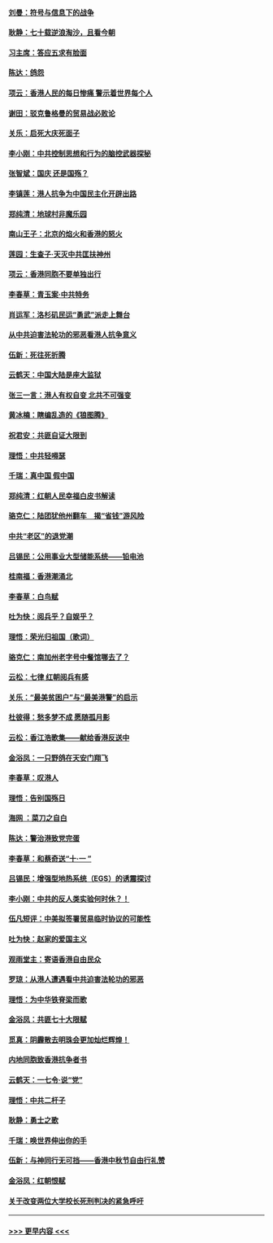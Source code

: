 #### [刘曼：符号与信息下的战争](../pages/nsc993/n11564655.md?t=10030833) 
#### [耿静：七十载逆浪淘沙，且看今朝](../pages/nsc993/n11564520.md?t=10030833) 
#### [习主席：答应五求有脸面](../pages/nsc993/n11563953.md?t=10030833) 
#### [陈达：鸽怨](../pages/nsc993/n11561879.md?t=10030833) 
#### [项云：香港人民的每日惨痛  警示着世界每个人](../pages/nsc993/n11559273.md?t=10030833) 
#### [谢田：驳克鲁格曼的贸易战必败论](../pages/nsc993/n11555840.md?t=10030833) 
#### [关乐：启死大庆死面子](../pages/nsc993/n11556823.md?t=10030833) 
#### [李小刚：中共控制思想和行为的脑控武器探秘](../pages/nsc993/n11556776.md?t=10030833) 
#### [张智斌：国庆  还是国殇？](../pages/nsc993/n11556617.md?t=10030833) 
#### [李镇莲：港人抗争为中国民主化开辟出路](../pages/nsc993/n11556570.md?t=10030833) 
#### [郑纯清：地球村非魔乐园](../pages/nsc993/n11555415.md?t=10030833) 
#### [南山王子：北京的焰火和香港的怒火](../pages/nsc993/n11555318.md?t=10030833) 
#### [莲园：生查子·天灭中共匡扶神州](../pages/nsc993/n11555302.md?t=10030833) 
#### [项云：香港同胞不要单独出行](../pages/nsc993/n11555276.md?t=10030833) 
#### [李春草：青玉案‧中共特务](../pages/nsc993/n11552356.md?t=10030833) 
#### [肖运军：洛杉矶民运“勇武”派走上舞台](../pages/nsc993/n11551595.md?t=10030833) 
#### [从中共迫害法轮功的邪恶看港人抗争意义](../pages/nsc993/n11540858.md?t=10030833) 
#### [伍新：死往死折腾](../pages/nsc993/n11550174.md?t=10030833) 
#### [云鹤天：中国大陆是座大监狱](../pages/nsc993/n11550155.md?t=10030833) 
#### [张三一言：港人有权自变 北共不可强变](../pages/nsc993/n11550132.md?t=10030833) 
#### [黄冰楠：瞎编乱造的《狼图腾》](../pages/nsc993/n11550082.md?t=10030833) 
#### [祝君安：共匪自证大限到](../pages/nsc993/n11550041.md?t=10030833) 
#### [理悟：中共轻嘚瑟](../pages/nsc993/n11547978.md?t=10030833) 
#### [千瑞：真中国 假中国](../pages/nsc993/n11547865.md?t=10030833) 
#### [郑纯清：红朝人民幸福白皮书解读](../pages/nsc993/n11547499.md?t=10030833) 
#### [骆克仁：陆团犹他州翻车　揭“省钱”游风险](../pages/nsc993/n11546977.md?t=10030833) 
#### [中共“老区”的退党潮](../pages/nsc993/n11545995.md?t=10030833) 
#### [吕锡民：公用事业大型储能系统——铅电池](../pages/nsc993/n11545701.md?t=10030833) 
#### [桂南福：香港潮涌北](../pages/nsc993/n11545682.md?t=10030833) 
#### [李春草：白鸟赋](../pages/nsc993/n11545663.md?t=10030833) 
#### [吐为快：阅兵乎？自娱乎？](../pages/nsc993/n11545625.md?t=10030833) 
#### [理悟：荣光归祖国（歌词）](../pages/nsc993/n11545616.md?t=10030833) 
#### [骆克仁：南加州老字号中餐馆哪去了？](../pages/nsc993/n11545120.md?t=10030833) 
#### [云松：七律 红朝阅兵有感](../pages/nsc993/n11542394.md?t=10030833) 
#### [关乐：“最美贫困户”与“最美港警”的启示](../pages/nsc993/n11542252.md?t=10030833) 
#### [杜彼得：愁多梦不成 愿随孤月影](../pages/nsc993/n11540296.md?t=10030833) 
#### [云松：香江浩歌集——献给香港反送中](../pages/nsc993/n11540149.md?t=10030833) 
#### [金浴凤：一只野鸽在天安门翔飞](../pages/nsc993/n11540280.md?t=10030833) 
#### [李春草：叹港人](../pages/nsc993/n11540119.md?t=10030833) 
#### [理悟：告别国殇日](../pages/nsc993/n11539610.md?t=10030833) 
#### [海网 ：菜刀之自白](../pages/nsc993/n11539597.md?t=10030833) 
#### [陈达：警治港致党完蛋](../pages/nsc993/n11538127.md?t=10030833) 
#### [李春草：和蔡奇送“十·一 ”](../pages/nsc993/n11537810.md?t=10030833) 
#### [吕锡民：增强型地热系统（EGS）的诱震探讨](../pages/nsc993/n11537765.md?t=10030833) 
#### [李小刚：中共的反人类实验何时休？！](../pages/nsc993/n11537669.md?t=10030833) 
#### [伍凡短评：中美拟签署贸易临时协议的可能性](../pages/nsc993/n11536773.md?t=10030833) 
#### [吐为快：赵家的爱国主义](../pages/nsc993/n11536750.md?t=10030833) 
#### [观雨堂主：寄语香港自由民众](../pages/nsc993/n11536735.md?t=10030833) 
#### [罗琼：从港人遭遇看中共迫害法轮功的邪恶](../pages/nsc993/n11507862.md?t=10030833) 
#### [理悟：为中华铁脊梁而歌](../pages/nsc993/n11534458.md?t=10030833) 
#### [金浴凤：共匪七十大限赋](../pages/nsc993/n11534434.md?t=10030833) 
#### [觅真：阴霾散去明珠会更加灿烂辉煌！](../pages/nsc993/n11531858.md?t=10030833) 
#### [内地同胞致香港抗争者书](../pages/nsc993/n11531645.md?t=10030833) 
#### [云鹤天：一七令‧说“党”](../pages/nsc993/n11529099.md?t=10030833) 
#### [理悟：中共二杆子](../pages/nsc993/n11529046.md?t=10030833) 
#### [耿静：勇士之歌](../pages/nsc993/n11527562.md?t=10030833) 
#### [千瑞：唤世界伸出你的手](../pages/nsc993/n11526942.md?t=10030833) 
#### [伍新：与神同行无可挡——香港中秋节自由行礼赞](../pages/nsc993/n11526801.md?t=10030833) 
#### [金浴凤：红朝恨赋](../pages/nsc993/n11524312.md?t=10030833) 
#### [关于改变两位大学校长死刑判决的紧急呼吁](../pages/nsc993/n11524103.md?t=10030833) 

----
#### [ >>> 更早内容 <<< ](../indexes/nsc993-earlier.md)
